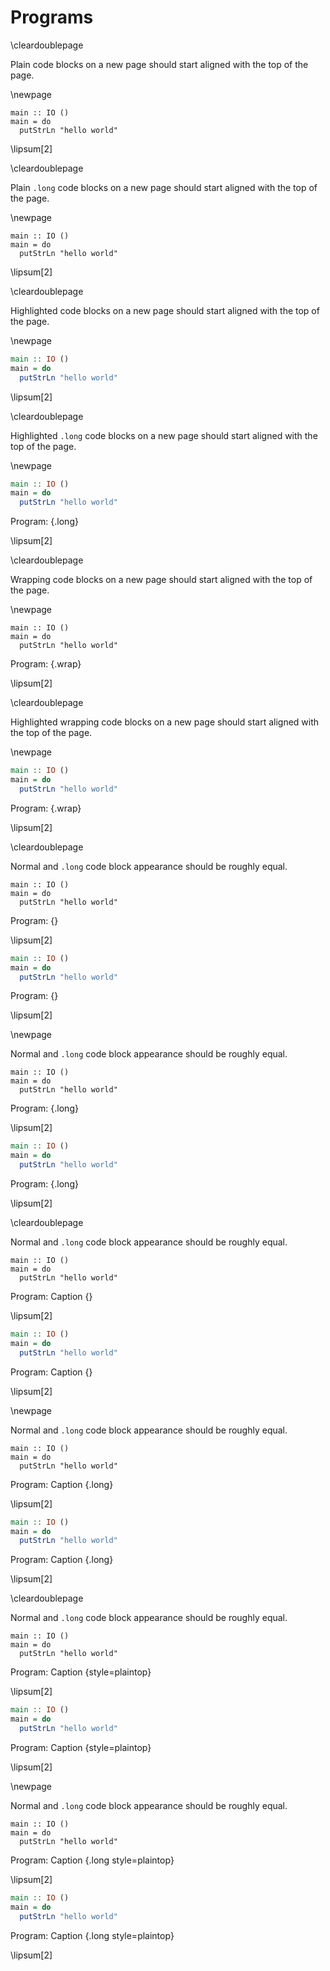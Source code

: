 # Programs

\cleardoublepage

Plain code blocks on a new page should start aligned with the top of the page.

\newpage

```
main :: IO ()
main = do
  putStrLn "hello world"
```

\lipsum[2]

\cleardoublepage

Plain `.long` code blocks on a new page should start aligned with the top of the page.

\newpage

```{.long}
main :: IO ()
main = do
  putStrLn "hello world"
```

\lipsum[2]

\cleardoublepage

Highlighted code blocks on a new page should start aligned with the top of the page.

\newpage

```haskell
main :: IO ()
main = do
  putStrLn "hello world"
```

\lipsum[2]

\cleardoublepage

Highlighted `.long` code blocks on a new page should start aligned with the top of the page.

\newpage

```haskell
main :: IO ()
main = do
  putStrLn "hello world"
```

Program: {.long}

\lipsum[2]

\cleardoublepage

Wrapping code blocks on a new page should start aligned with the top of the page.

\newpage

```
main :: IO ()
main = do
  putStrLn "hello world"
```

Program: {.wrap}

\lipsum[2]


\cleardoublepage

Highlighted wrapping code blocks on a new page should start aligned with the top of the page.

\newpage

```haskell
main :: IO ()
main = do
  putStrLn "hello world"
```

Program: {.wrap}

\lipsum[2]



\cleardoublepage

Normal and `.long` code block appearance should be roughly equal.

```
main :: IO ()
main = do
  putStrLn "hello world"
```

Program: {}

\lipsum[2]

```haskell
main :: IO ()
main = do
  putStrLn "hello world"
```

Program: {}

\lipsum[2]

\newpage

Normal and `.long` code block appearance should be roughly equal.

```
main :: IO ()
main = do
  putStrLn "hello world"
```

Program: {.long}

\lipsum[2]

```haskell
main :: IO ()
main = do
  putStrLn "hello world"
```

Program: {.long}

\lipsum[2]



\cleardoublepage

Normal and `.long` code block appearance should be roughly equal.

```
main :: IO ()
main = do
  putStrLn "hello world"
```

Program: Caption {}

\lipsum[2]

```haskell
main :: IO ()
main = do
  putStrLn "hello world"
```

Program: Caption {}

\lipsum[2]

\newpage

Normal and `.long` code block appearance should be roughly equal.

```
main :: IO ()
main = do
  putStrLn "hello world"
```

Program: Caption {.long}

\lipsum[2]

```haskell
main :: IO ()
main = do
  putStrLn "hello world"
```

Program: Caption {.long}

\lipsum[2]



\cleardoublepage

Normal and `.long` code block appearance should be roughly equal.

```
main :: IO ()
main = do
  putStrLn "hello world"
```

Program: Caption {style=plaintop}

\lipsum[2]

```haskell
main :: IO ()
main = do
  putStrLn "hello world"
```

Program: Caption {style=plaintop}

\lipsum[2]

\newpage

Normal and `.long` code block appearance should be roughly equal.

```
main :: IO ()
main = do
  putStrLn "hello world"
```

Program: Caption {.long style=plaintop}

\lipsum[2]

```haskell
main :: IO ()
main = do
  putStrLn "hello world"
```

Program: Caption {.long style=plaintop}

\lipsum[2]
